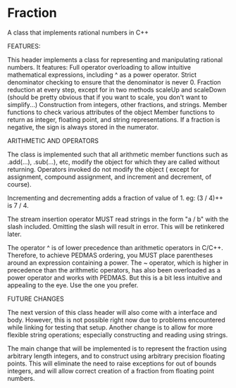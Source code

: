 Fraction
========

A class that implements rational numbers in C++

FEATURES:

This header implements a class for representing and manipulating rational numbers.
It features:
Full operator overloading to allow intuitive mathematical expressions, including ^ as a power operator.
Strict denominator checking to ensure that the denominator is never 0.
Fraction reduction at every step, except for in two methods scaleUp and scaleDown (should be pretty obvious that if you want to scale, you don't want to simplify...)
Construction from integers, other fractions, and strings.
Member functions to check various attributes of the object
Member functions to return as integer, floating point, and string representations.
If a fraction is negative, the sign is always stored in the numerator.

ARITHMETIC AND OPERATORS

The class is implemented such that all arithmetic member functions such as .add(...), .sub(...), etc, modify the object for which they are called without returning. Operators invoked do not modify the object ( except for assignment, compound assignment, and increment and decrement, of course).

Incrementing and decrementing adds a fraction of value of 1. eg: (3 / 4)++ is 7 / 4.

The stream insertion operator MUST read strings in the form "a / b" with the slash included. Omitting the slash will result in error. This will be retinkered later.

The operator ^ is of lower precedence than arithmetic operators in C/C++. Therefore, to achieve PEDMAS ordering, you MUST place parentheses around an expression containing a power. The ~ operator, which is higher in precedence than the arithmetic operators, has also been overloaded as a power operator and works with PEDMAS. But this is a bit less intuitive and appealing to the eye. Use the one you prefer.

FUTURE CHANGES

The next version of this class header will also come with a interface and body. However, this is not possible right now due to problems encountered while linking for testing that setup. Another change is to allow for more flexible string operations; especially constructing and reading using strings.

The main change that will be implemented is to represent the fraction using arbitrary length integers, and to construct using arbitrary precision floating points. This will eliminate the need to raise exceptions for out of bounds integers, and will allow correct creation of a fraction from floating point numbers.

